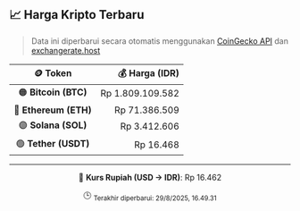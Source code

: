 

<!-- HARGA_KRIPTO -->
## 📈 Harga Kripto Terbaru

> Data ini diperbarui secara otomatis menggunakan [CoinGecko API](https://www.coingecko.com/) dan [exchangerate.host](https://exchangerate.host/)

<div align="center">

| 🪙 Token | 💰 Harga (IDR) |
|:------:|---------------:|
| 🟠 **Bitcoin (BTC)**   | Rp 1.809.109.582 |
| 🔵 **Ethereum (ETH)**  | Rp 71.386.509 |
| 🟣 **Solana (SOL)**    | Rp 3.412.606 |
| 🟢 **Tether (USDT)**   | Rp 16.468 |

---

💱 **Kurs Rupiah (USD → IDR)**: Rp 16.462

🕒 <sub>Terakhir diperbarui: 29/8/2025, 16.49.31</sub>

</div>
<!-- /HARGA_KRIPTO -->